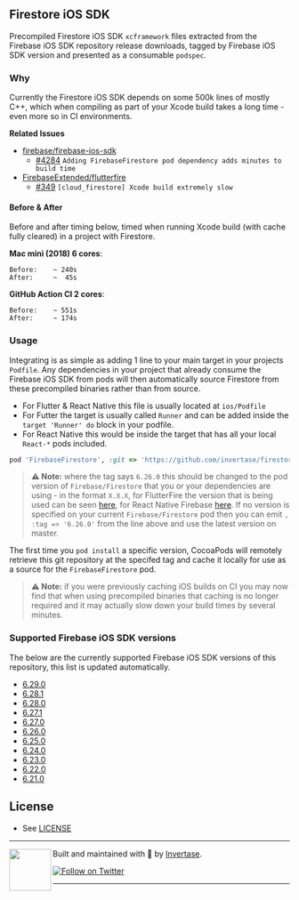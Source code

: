 ## Firestore iOS SDK

Precompiled Firestore iOS SDK `xcframework` files extracted from the Firebase iOS SDK repository release downloads, tagged by Firebase iOS SDK version and presented as a consumable `podspec`.

### Why

Currently the Firestore iOS SDK depends on some 500k lines of mostly C++, which when compiling as part of your Xcode build takes a long time - even more so in CI environments.

**Related Issues**

- [firebase/firebase-ios-sdk](https://github.com/firebase/firebase-ios-sdk)
  - [#4284](https://github.com/firebase/firebase-ios-sdk/issues/4284) `Adding FirebaseFirestore pod dependency adds minutes to build time`
- [FirebaseExtended/flutterfire](https://github.com/FirebaseExtended/flutterfire)
  - [#349](https://github.com/FirebaseExtended/flutterfire/issues/349) `[cloud_firestore] Xcode build extremely slow`
  
#### Before & After

Before and after timing below, timed when running Xcode build (with cache fully cleared) in a project with Firestore.

**Mac mini (2018) 6 cores**:

```
Before:    ~ 240s
After:     ~  45s
```

**GitHub Action CI 2 cores**:

```
Before:    ~ 551s
After:     ~ 174s
```

### Usage

Integrating is as simple as adding 1 line to your main target in your projects `Podfile`. Any dependencies in your project that already consume the Firebase iOS SDK from pods will then automatically source Firestore from these precompiled binaries rather than from source.

 - For Flutter & React Native this file is usually located at `ios/Podfile`
 - For Futter the target is usually called `Runner` and can be added inside the `target 'Runner' do` block in your podfile.
 - For React Native this would be inside the target that has all your local `React-*` pods included.


```ruby
pod 'FirebaseFirestore', :git => 'https://github.com/invertase/firestore-ios-sdk-frameworks.git', :tag => '6.26.0'
```

> **⚠️ Note:** where the tag says `6.26.0` this should be changed to the pod version of `Firebase/Firestore` that you or your dependencies are using - in the format `X.X.X`, for FlutterFire the version that is being used can be seen [here](https://github.com/FirebaseExtended/flutterfire/blob/master/packages/cloud_firestore/cloud_firestore/ios/cloud_firestore.podspec), for React Native Firebase [here](https://github.com/invertase/react-native-firebase/blob/master/packages/app/package.json#L70). If no version is specified on your current `Firebase/Firestore` pod then you can emit `, :tag => '6.26.0'` from the line above and use the latest version on master.

The first time you `pod install` a specific version, CocoaPods will remotely retrieve this git repository at the specifed tag and cache it locally for use as a source for the `FirebaseFirestore` pod.

> **⚠️ Note:** if you were previously caching iOS builds on CI you may now find that when using precompiled binaries that caching is no longer required and it may actually slow down your build times by several minutes. 

### Supported Firebase iOS SDK versions

The below are the currently supported Firebase iOS SDK versions of this repository, this list is updated automatically.

<!--NEW_VERSION_PLACEHOLDER-->
 - [6.29.0](https://github.com/invertase/firestore-ios-sdk-frameworks/releases/tag/6.29.0)
 - [6.28.1](https://github.com/invertase/firestore-ios-sdk-frameworks/releases/tag/6.28.1)
 - [6.28.0](https://github.com/invertase/firestore-ios-sdk-frameworks/releases/tag/6.28.0)
 - [6.27.1](https://github.com/invertase/firestore-ios-sdk-frameworks/releases/tag/6.27.1)
 - [6.27.0](https://github.com/invertase/firestore-ios-sdk-frameworks/releases/tag/6.27.0)
 - [6.26.0](https://github.com/invertase/firestore-ios-sdk-frameworks/releases/tag/6.26.0)
 - [6.25.0](https://github.com/invertase/firestore-ios-sdk-frameworks/releases/tag/6.25.0)
 - [6.24.0](https://github.com/invertase/firestore-ios-sdk-frameworks/releases/tag/6.24.0)
 - [6.23.0](https://github.com/invertase/firestore-ios-sdk-frameworks/releases/tag/6.23.0)
 - [6.22.0](https://github.com/invertase/firestore-ios-sdk-frameworks/releases/tag/6.22.0)
 - [6.21.0](https://github.com/invertase/firestore-ios-sdk-frameworks/releases/tag/6.21.0)

## License

- See [LICENSE](/LICENSE)

---

<p>
  <img align="left" width="75px" src="https://static.invertase.io/assets/invertase-logo-small.png">
  <p align="left">
    Built and maintained with 💛 by <a href="https://invertase.io">Invertase</a>.
  </p>
  <p align="left">
    <a href="https://twitter.com/invertaseio"><img src="https://img.shields.io/twitter/follow/invertaseio.svg?style=flat-square&colorA=1da1f2&colorB=&label=Follow%20on%20Twitter" alt="Follow on Twitter"></a>
  </p>
</p>

---
